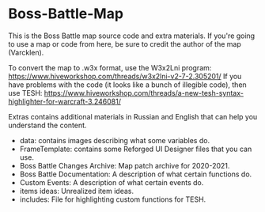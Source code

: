 # Boss-Battle-Map

This is the Boss Battle map source code and extra materials. If you're going to use a map or code from here, be sure to credit the author of the map (Varcklen).

To convert the map to .w3x format, use the W3x2Lni program:
https://www.hiveworkshop.com/threads/w3x2lni-v2-7-2.305201/
If you have problems with the code (it looks like a bunch of illegible code), then use TESH:
https://www.hiveworkshop.com/threads/a-new-tesh-syntax-highlighter-for-warcraft-3.246081/

Extras contains additional materials in Russian and English that can help you understand the content.
- data: contains images describing what some variables do.
- FrameTemplate: contains some Reforged UI Designer files that you can use.
- Boss Battle Changes Archive: Map patch archive for 2020-2021.
- Boss Battle Documentation: A description of what certain functions do.
- Custom Events: A description of what certain events do.
- items ideas: Unrealized item ideas.
- includes: File for highlighting custom functions for TESH.
